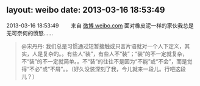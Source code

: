 layout: weibo
date: 2013-03-16 18:53:49
---
2013-03-16 18:53:49  &nbsp;&nbsp;&nbsp;&nbsp;&nbsp;&nbsp; 来自 <a href="http://weibo.com/" rel="nofollow">微博 weibo.com</a>
面对橡皮泥一样的家伙我总是无可奈何的愤怒……
>  @宋丹丹: 我们总是习惯通过短暂接触或只言片语就对一个人下定义，其实，人是复杂的。。有些人“装”，有些人不“装”；“装”的不一定就复杂，不“装”的不一定就简单。。不“装”的往往不是因为“不能”或“不会”，而是觉得“不必”或“不屑”。。（好久没装深刻了我，今儿就来一段儿。行吧这段儿？） ​​​

